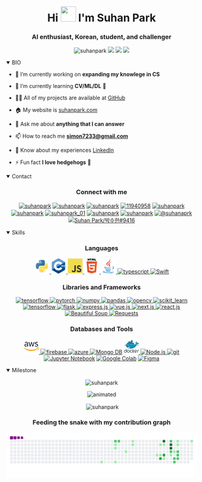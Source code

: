 <h1 align="center">Hi <img src="https://user-images.githubusercontent.com/44104676/173990923-48b66056-0bff-472a-b5bf-faab4146e950.gif" width="40" height="40"> I'm Suhan Park</h1>
<h3 align="center">AI enthusiast, Korean, student, and challenger</h3>

<p align="center"> <img src="https://komarev.com/ghpvc/?username=suhanpark&label=Profile%20views&color=0e75b6&style=flat" alt="suhanpark" /> 
<img src="https://img.shields.io/badge/Focus-Machine%20Learning-green" /> <img src="https://img.shields.io/badge/Focus-CV-yellow" />
<img src="https://img.shields.io/badge/Focus-Deep%20Learning-red" /></p>

<details open>
<summary>BIO</summary>

- 🔭 I’m currently working on **expanding my knowlege in CS** 

- 🌱 I’m currently learning **CV/ML/DL** 🤖

- 👨‍💻 All of my projects are available at [GitHub](https://github.com/suhanpark)

- 🏠 My website is [suhanpark.com](www.suhanpark.com)

- 💬 Ask me about **anything that I can answer**

- 📫 How to reach me **simon7233@gmail.com**

- 📄 Know about my experiences [LinkedIn](https://www.linkedin.com/in/suhan-park-b4a72413a?lipi=urn%3Ali%3Apage%3Ad_flagship3_profile_view_base_contact_details%3BzJUI%2FOXXRgevDFNL%2FLpEEA%3D%3D)

- ⚡ Fun fact **I love hedgehogs** 🦔

</details>
 
<details open>
<summary>Contact</summary>
<h3 align="center">Connect with me</h3>
<p align="center">
<a href="https://codepen.io/suhanpark" target="blank"><img align="center" src="https://raw.githubusercontent.com/rahuldkjain/github-profile-readme-generator/master/src/images/icons/Social/codepen.svg" alt="suhanpark" height="30" width="40" /></a>
<a href="https://dev.to/suhanpark" target="blank"><img align="center" src="https://cdn.jsdelivr.net/npm/simple-icons@3.0.1/icons/dev-dot-to.svg" alt="suhanpark" height="30" width="40" /></a>
<a href="https://linkedin.com/in/suhanpark" target="blank"><img align="center" src="https://raw.githubusercontent.com/rahuldkjain/github-profile-readme-generator/master/src/images/icons/Social/linked-in-alt.svg" alt="suhanpark" height="30" width="40" /></a>
<a href="https://stackoverflow.com/users/11940958" target="blank"><img align="center" src="https://raw.githubusercontent.com/rahuldkjain/github-profile-readme-generator/master/src/images/icons/Social/stack-overflow.svg" alt="11940958" height="30" width="40" /></a>
<a href="https://codesandbox.com/suhanpark" target="blank"><img align="center" src="https://cdn.jsdelivr.net/npm/simple-icons@3.0.1/icons/codesandbox.svg" alt="suhanpark" height="30" width="40" /></a>
<a href="https://kaggle.com/suhanpark" target="blank"><img align="center" src="https://raw.githubusercontent.com/rahuldkjain/github-profile-readme-generator/master/src/images/icons/Social/kaggle.svg" alt="suhanpark" height="30" width="40" /></a>
<a href="https://instagram.com/suhanpark_01" target="blank"><img align="center" src="https://raw.githubusercontent.com/rahuldkjain/github-profile-readme-generator/master/src/images/icons/Social/instagram.svg" alt="suhanpark_01" height="30" width="40" /></a>
<a href="https://www.hackerrank.com/suhanpark" target="blank"><img align="center" src="https://raw.githubusercontent.com/rahuldkjain/github-profile-readme-generator/master/src/images/icons/Social/hackerrank.svg" alt="suhanpark" height="30" width="40" /></a>
<a href="https://www.leetcode.com/suhanpark" target="blank"><img align="center" src="https://raw.githubusercontent.com/rahuldkjain/github-profile-readme-generator/master/src/images/icons/Social/leet-code.svg" alt="suhanpark" height="30" width="40" /></a>
<a href="https://www.hackerearth.com/@suhanaprk" target="blank"><img align="center" src="https://raw.githubusercontent.com/rahuldkjain/github-profile-readme-generator/master/src/images/icons/Social/hackerearth.svg" alt="@suhanaprk" height="30" width="40" /></a>
<a href="https://discord.gg/Suhan Park/박수한#9416" target="blank"><img align="center" src="https://raw.githubusercontent.com/rahuldkjain/github-profile-readme-generator/master/src/images/icons/Social/discord.svg" alt="Suhan Park/박수한#9416" height="30" width="40" /></a>
</p>
</details>

<details open>
<summary>Skills</summary>
<h3 align="center">Languages</h3>
<p align="center"> 
<a href="https://www.python.org" target="_blank"> <img src="https://raw.githubusercontent.com/devicons/devicon/master/icons/python/python-original.svg" alt="python" width="40" height="40"/> </a> 
<a href="https://www.w3schools.com/cpp/" target="_blank"> <img src="https://raw.githubusercontent.com/devicons/devicon/master/icons/cplusplus/cplusplus-original.svg" alt="cplusplus" width="40" height="40"/> </a>
<a href="https://developer.mozilla.org/en-US/docs/Web/JavaScript" target="_blank"> <img src="https://raw.githubusercontent.com/devicons/devicon/master/icons/javascript/javascript-original.svg" alt="javascript" width="40" height="40"/> </a>
<a href="https://www.w3.org/html/" target="_blank"> <img src="https://raw.githubusercontent.com/devicons/devicon/master/icons/html5/html5-original-wordmark.svg" alt="html5" width="40" height="40"/> </a>
<a href="https://www.java.com" target="_blank"> <img src="https://raw.githubusercontent.com/devicons/devicon/master/icons/java/java-original.svg" alt="java" width="40" height="40"/> </a>
<a href="https://www.typescriptlang.org" target="_blank"> <img src="https://www.vectorlogo.zone/logos/typescriptlang/typescriptlang-icon.svg" alt="typescript" width="40" height="40"/> </a>
<a href="https://developer.apple.com/swift/" target="_blank"> <img src="https://www.vectorlogo.zone/logos/swift/swift-icon.svg" alt="Swift" width="40" height="40"/> </a>
</p>


<h3 align="center">Libraries and Frameworks</h3>
<p align="center"> 
<a href="https://www.tensorflow.org" target="_blank"> <img src="https://www.vectorlogo.zone/logos/tensorflow/tensorflow-icon.svg" alt="tensorflow" width="40" height="40"/> </a>
<a href="https://pandas.pydata.org" target="_blank"> <img src="https://www.vectorlogo.zone/logos/pytorch/pytorch-icon.svg" alt="pytorch" width="40" height="40"/> </a>
<a href="https://numpy.org" target="_blank"> <img src="https://www.vectorlogo.zone/logos/numpy/numpy-icon.svg" alt="numpy" width="40" height="40"/> </a>
<a href="https://numpy.org" target="_blank"> <img src="https://upload.wikimedia.org/wikipedia/commons/thumb/2/22/Pandas_mark.svg/449px-Pandas_mark.svg.png?20200210000431" alt="pandas" width="40" height="40"/> </a>
<a href="https://opencv.org/" target="_blank"> <img src="https://www.vectorlogo.zone/logos/opencv/opencv-icon.svg" alt="opencv" width="40" height="40"/> </a>
<a href="https://scikit-learn.org/" target="_blank"> <img src="https://upload.wikimedia.org/wikipedia/commons/0/05/Scikit_learn_logo_small.svg" alt="scikit_learn" width="40" height="40"/> </a>
<a href="https://fastapi.tiangolo.com" target="_blank"> <img src="https://user-images.githubusercontent.com/44104676/177476526-d61709d0-24c8-47a2-b10d-125b2ab66c61.svg" alt="tensorflow" width="40" height="40"/> </a>
<a href="https://flask.palletsprojects.com/" target="_blank"> <img src="https://www.vectorlogo.zone/logos/pocoo_flask/pocoo_flask-icon.svg" alt="flask" width="40" height="40"/> </a>
<a href="https://expressjs.com" target="_blank"> <img src="https://www.vectorlogo.zone/logos/expressjs/expressjs-icon.svg" alt="express.js" width="40" height="40"/> </a>
<a href="https://vuejs.org" target="_blank"> <img src="https://www.vectorlogo.zone/logos/vuejs/vuejs-icon.svg" alt="vue.js" width="40" height="40"/> </a>
<a href="https://nextjs.org" target="_blank"> <img src="https://upload.wikimedia.org/wikipedia/commons/8/8e/Nextjs-logo.svg" alt="next.js" width="40" height="40"/> </a>
<a href="https://reactjs.org" target="_blank"> <img src="https://www.vectorlogo.zone/logos/reactjs/reactjs-icon.svg" alt="react.js" width="40" height="40"/> </a>
<a href="https://www.crummy.com/software/BeautifulSoup/bs4/doc/" target="_blank"> <img src="https://daedalus-ldv.de/wp-content/uploads/2022/02/bs-1024x440.png" alt="Beautiful Soup" width="40" height="40"/> </a>
<a href="https://requests.readthedocs.io/en/latest/" target="_blank"> <img src="https://upload.wikimedia.org/wikipedia/commons/a/aa/Requests_Python_Logo.png" alt="Requests" width="40" height="40"/> </a>
</p>


<h3 align="center">Databases and Tools</h3>
<p align="center"> 
<a href="https://aws.amazon.com" target="_blank"> <img src="https://raw.githubusercontent.com/devicons/devicon/master/icons/amazonwebservices/amazonwebservices-original-wordmark.svg" alt="aws" width="40" height="40"/> </a> 
<a href= "https://firebase.google.com" target="_blank"> <img src="https://www.vectorlogo.zone/logos/firebase/firebase-icon.svg" alt="firebase" width="40" height="40"/> </a>
<a href="https://azure.microsoft.com/en-in/" target="_blank"> <img src="https://www.vectorlogo.zone/logos/microsoft_azure/microsoft_azure-icon.svg" alt="azure" width="40" height="40"/> </a>   
<a href="https://www.mongodb.com" target="_blank"> <img src="https://www.vectorlogo.zone/logos/mongodb/mongodb-icon.svg" alt="Mongo DB" width="40" height="40"/></a>
<a href="https://www.docker.com/" target="_blank"> <img src="https://raw.githubusercontent.com/devicons/devicon/master/icons/docker/docker-original-wordmark.svg" alt="docker" width="40" height="40"/> </a>   
<a href="https://nodejs.org/en/" target="_blank"> <img src="https://www.vectorlogo.zone/logos/nodejs/nodejs-icon.svg" alt="Node.js" width="40" height="40"/> </a> 
<a href="https://git-scm.com/" target="_blank"> <img src="https://www.vectorlogo.zone/logos/git-scm/git-scm-icon.svg" alt="git" width="40" height="40"/></a>
<a href="https://jupyter.org" target="_blank"> <img src="https://www.vectorlogo.zone/logos/jupyter/jupyter-icon.svg" alt="Jupyter Notebook" width="40" height="40"/></a>
<a href="https://colab.research.google.com" target="_blank"> <img src="https://upload.wikimedia.org/wikipedia/commons/d/d0/Google_Colaboratory_SVG_Logo.svg" alt="Google Colab" width="40" height="40"/></a>
<a href="https://www.figma.com" target="_blank"> <img src="https://www.vectorlogo.zone/logos/figma/figma-icon.svg" alt="Figma" width="40" height="40"/></a>
</p>
</details>
  
<details open>
<summary>Milestone</summary>
<p align="center"><img align="center" src="https://github-readme-stats.vercel.app/api/top-langs?username=suhanpark&show_icons=true&locale=en&layout=compact" alt="suhanpark" /></p>

<p align="center">
  <img src="https://github-readme-stats.vercel.app/api?username=suhanpark&show_icons=true&hide_border=true" alt="animated" />
</p>

<p align="center">&nbsp;<img align="center" src="https://github-readme-streak-stats.herokuapp.com/?user=suhanpark&" alt="suhanpark" /></p>

<h3 align="center">Feeding the snake with my contribution graph</h3>

   ![snake gif](https://github.com/suhanpark/suhanpark/blob/output/github-contribution-grid-snake.gif)
</details>

